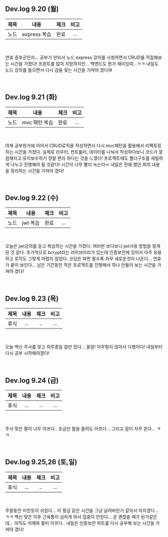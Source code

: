 ## Dev.log 9.20 (월)

  |제목|내용|체크|비고|
|:------:|:------:|:------:|:------:|
|노드|express 복습|완료|...|


<br />

연휴 증후군인지... 공부가 안되서 노드 express 강의를 시청하면서 CRUD를 직접해보는 시간을 가졌다! 프론트를 많이 지망하지만... 백엔드도 뭔가 재미있따...ㅋㅋ 내일도 노드 강의를 들으면서 다시 감을 찾는 시간을 가져야 겠다!#

<br />

## Dev.log 9.21 (화)

  |제목|내용|체크|비고|
|:------:|:------:|:------:|:------:|
|노드|mvc 패턴 복습|완료|...|


<br />

어제 공부한거에 이어서 CRUD로직을 작성하면서 다시 mvc패턴을 활용해서 리펙토링하는 시간을 가졌다. 실제로 라우터, 컨트룰러, 데이터를 나눠서 작성하다보니 코드가 깔끔해지고 유지보수하기 정말 편리 하다는 것을 느꼈다! 프로젝트때도 폴더구조를 세밀하게 나누고 진행해야 될 것같다! 시간이 너무 빨리 녹는다ㅠ 내일은 전에 했던 회의 내용을 정리하는 시간을 가져야 겠다!

<br />

## Dev.log 9.22 (수)

  |제목|내용|체크|비고|
|:------:|:------:|:------:|:------:|
|노드|jwt 복습|완료|...|


<br />

오늘은 jwt강의를 듣고 복습하는 시간을 가졌다. 여러번 보다보니 jwt사용 방법을 알게 된 것 같다. 추가적으로 bcrypt라는 라이브러리가 있는데 인증보안에 있어서 아주 유용하고 로직도 그렇게 어렵지 않았다. 코딩은 파면 팔수록 자꾸 새로운것이 나온다... 연휴가 끝이 보인다... 남은 기간동안 작은 프로젝트를 진행해서 하나 만들어 보는 시간을 가져야 겠다!

<br />

## Dev.log 9.23 (목)

  |제목|내용|체크|비고|
|:------:|:------:|:------:|:------:|
|휴식|...|..|...|


<br />

오늘 백신 주사를 맞고 하루종일 잠만 잤다... 꿀잠! 아무렇지 않아서 다행이다! 내일부터 다시 공부 시작해야겠다! 

<br />

## Dev.log 9.24 (금)

  |제목|내용|체크|비고|
|:------:|:------:|:------:|:------:|
|휴식|...|..|...|


<br />

주사 맞은 팔이 너무 아프다.. 조금만 팔을 올려도 아프다... 그리고 잠이 자꾸 온다... ㅋㅋ

<br />

## Dev.log 9.25,26 (토,일)

  |제목|내용|체크|비고|
|:------:|:------:|:------:|:------:|
|휴식|...|..|...|


<br />

주말동안 미친듯이 쉬었다... 이 황금 같은 시간을 그냥 날려버린거 같아서 미치겠다... ㅋㅋ 백신 맞은 이후 근육통이 심하게 와서 집중이 안된다... 곧 괜찮을 때가 된거같은데... 아직도 어꺠와 팔이 아프다.. 내일은 인증보안 파트를 다시 공부해 보는 시간을 가져야 겠다!